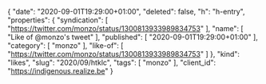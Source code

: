 {
  "date": "2020-09-01T19:29:00+01:00",
  "deleted": false,
  "h": "h-entry",
  "properties": {
    "syndication": [
      "https://twitter.com/monzo/status/1300813933989834753"
    ],
    "name": [
      "Like of @monzo's tweet"
    ],
    "published": [
      "2020-09-01T19:29:00+01:00"
    ],
    "category": [
      "monzo"
    ],
    "like-of": [
      "https://twitter.com/monzo/status/1300813933989834753"
    ]
  },
  "kind": "likes",
  "slug": "2020/09/htklc",
  "tags": [
    "monzo"
  ],
  "client_id": "https://indigenous.realize.be"
}
